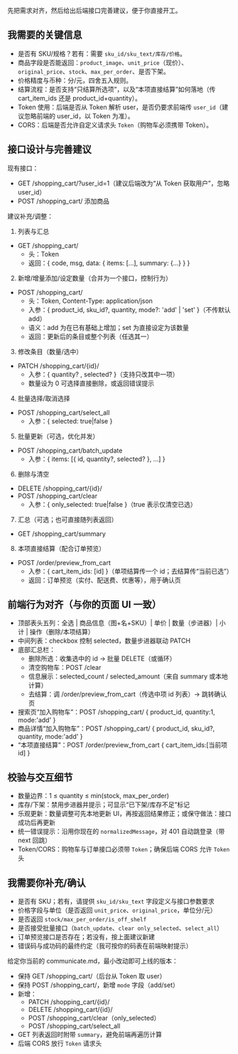 先把需求对齐，然后给出后端接口完善建议，便于你直接开工。

## 我需要的关键信息
- 是否有 SKU/规格？若有：需要 `sku_id/sku_text/库存/价格`。
- 商品字段是否能返回：`product_image`、`unit_price`（现价）、`original_price`、`stock`、`max_per_order`、是否下架。
- 价格精度与币种：分/元，四舍五入规则。
- 结算流程：是否支持“只结算所选项”，以及“本项直接结算”如何落地（传 cart_item_ids 还是 product_id+quantity）。
- Token 使用：后端是否从 Token 解析 user，是否仍要求前端传 `user_id`（建议忽略前端的 user_id，以 Token 为准）。
- CORS：后端是否允许自定义请求头 `Token`（购物车必须携带 Token）。

## 接口设计与完善建议
现有接口：
- GET /shopping_cart/?user_id=1（建议后端改为“从 Token 获取用户”，忽略 user_id）
- POST /shopping_cart/ 添加商品

建议补充/调整：
1) 列表与汇总
- GET /shopping_cart/
  - 头：Token
  - 返回：{ code, msg, data: { items: [...], summary: {...} } }

2) 新增/增量添加/设定数量（合并为一个接口，控制行为）
- POST /shopping_cart/
  - 头：Token, Content-Type: application/json
  - 入参：{ product_id, sku_id?, quantity, mode?: 'add' | 'set' }（不传默认 add）
  - 语义：add 为在已有基础上增加；set 为直接设定为该数量
  - 返回：更新后的条目或整个列表（任选其一）

3) 修改条目（数量/选中）
- PATCH /shopping_cart/{id}/
  - 入参：{ quantity? , selected? }（支持只改其中一项）
  - 数量设为 0 可选择直接删除，或返回错误提示

4) 批量选择/取消选择
- POST /shopping_cart/select_all
  - 入参：{ selected: true|false }

5) 批量更新（可选，优化并发）
- POST /shopping_cart/batch_update
  - 入参：{ items: [{ id, quantity?, selected? }, ...] }

6) 删除与清空
- DELETE /shopping_cart/{id}/
- POST /shopping_cart/clear
  - 入参：{ only_selected: true|false }（true 表示仅清空已选）

7) 汇总（可选；也可直接随列表返回）
- GET /shopping_cart/summary

8) 本项直接结算（配合订单预览）
- POST /order/preview_from_cart
  - 入参：{ cart_item_ids: [id] }（单项结算传一个 id；去结算传“当前已选”）
  - 返回：订单预览（实付、配送费、优惠等），用于确认页

## 前端行为对齐（与你的页面 UI 一致）
- 顶部表头五列：全选 | 商品信息（图+名+SKU）| 单价 | 数量（步进器）| 小计 | 操作（删除/本项结算）
- 中间列表：checkbox 控制 selected，数量步进器联动 PATCH
- 底部汇总栏：
  - 删除所选：收集选中的 id → 批量 DELETE（或循环）
  - 清空购物车：POST /clear
  - 信息展示：selected_count / selected_amount（来自 summary 或本地计算）
  - 去结算：调 /order/preview_from_cart（传选中项 id 列表）→ 跳转确认页
- 搜索页“加入购物车”：POST /shopping_cart/ { product_id, quantity:1, mode:'add' }
- 商品详情“加入购物车”：POST /shopping_cart/ { product_id, sku_id?, quantity, mode:'add' }
- “本项直接结算”：POST /order/preview_from_cart { cart_item_ids:[当前项 id] }

## 校验与交互细节
- 数量边界：1 ≤ quantity ≤ min(stock, max_per_order)
- 库存/下架：禁用步进器并提示；可显示“已下架/库存不足”标记
- 乐观更新：数量调整可先本地更新 UI，再按返回结果修正；或保守做法：接口成功后再更新
- 统一错误提示：沿用你现在的 `normalizedMessage`，对 401 自动跳登录（带 next 回跳）
- Token/CORS：购物车与订单接口必须带 `Token`；确保后端 CORS 允许 `Token` 头

## 我需要你补充/确认
- 是否有 SKU；若有，请提供 `sku_id/sku_text` 字段定义与接口参数要求
- 价格字段与单位（是否返回 `unit_price`、`original_price`，单位分/元）
- 是否返回 `stock/max_per_order/is_off_shelf`
- 是否接受批量接口（`batch_update`、`clear only_selected`、`select_all`）
- 订单预览接口是否存在；若没有，按上面建议新建
- 错误码与成功码的最终约定（我可按你的码表在前端映射提示）

给定你当前的 communicate.md，最小改动即可上线的版本：
- 保持 GET /shopping_cart/（后台从 Token 取 user）
- 保持 POST /shopping_cart/，新增 `mode` 字段（add/set）
- 新增：
  - PATCH /shopping_cart/{id}/
  - DELETE /shopping_cart/{id}/
  - POST /shopping_cart/clear（only_selected）
  - POST /shopping_cart/select_all
- GET 列表返回时附带 `summary`，避免前端再遍历计算
- 后端 CORS 放行 `Token` 请求头
